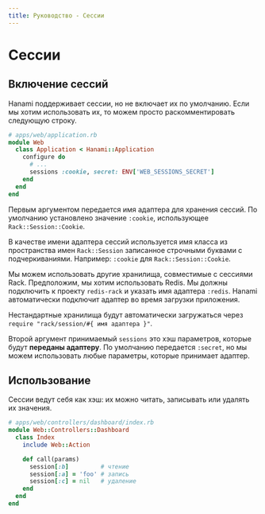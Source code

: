 ```yaml
---
title: Руководство - Сессии
---
```


# Сессии

## Включение сессий

Hanami поддерживает сессии, но не включает их по умолчанию.
Если мы хотим использовать их, то можем просто раскомментировать следующую строку.

```ruby
# apps/web/application.rb
module Web
  class Application < Hanami::Application
    configure do
      # ...
      sessions :cookie, secret: ENV['WEB_SESSIONS_SECRET']
    end
  end
end
```

Первым аргументом передается имя адаптера для хранения сессий.
По умолчанию установлено значение `:cookie`, использующее `Rack::Session::Cookie`.

<p class="convention">
В качестве имени адаптера сессий используется имя класса из пространства имен <code>Rack::Session</code> записанное строчными буквами с подчеркиваниями.
Например: <code>:cookie</code> для <code>Rack::Session::Cookie</code>.
</p>

Мы можем использовать другие хранилища, совместимые с сессиями Rack.
Предположим, мы хотим использовать Redis. Мы должны подключить к проекту `redis-rack` и указать имя адаптера `:redis`.
Hanami автоматически подключит адаптер во время загрузки приложения.

<p class="convention">
Нестандартные хранилища будут автоматически загружаться через <code>require "rack/session/#{ имя адаптера }"</code>.
</p>

Второй аргумент принимаемый `sessions` это хэш параметров, которые будут **переданы адаптеру**.
По умолчанию передается `:secret`, но мы можем использовать любые параметры, которые принимает адаптер.

## Использование

Сессии ведут себя как хэш: их можно читать, записывать или удалять их значения.

```ruby
# apps/web/controllers/dashboard/index.rb
module Web::Controllers::Dashboard
  class Index
    include Web::Action

    def call(params)
      session[:b]         # чтение
      session[:a] = 'foo' # запись
      session[:c] = nil   # удаление
    end
  end
end
```
